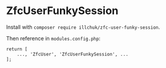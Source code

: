 # ZfcUserFunkySession

Install with `composer require illchuk/zfc-user-funky-session`.

Then reference in `modules.config.php`:
~~~
return [
    ..., 'ZfcUser', 'ZfcUserFunkySession', ...
];
~~~
